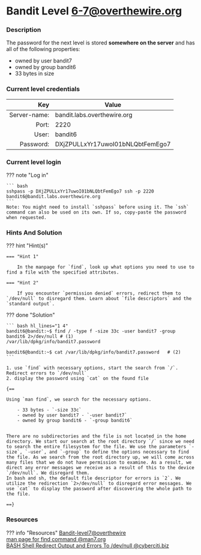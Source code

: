 # Bandit Level 6-7@overthewire.org

### Description
The password for the next level is stored **somewhere on the server** and has all of the following properties:

-   owned by user bandit7
-   owned by group bandit6
-   33 bytes in size

### Current level credentials
Key                        | Value
-------------------------: |----------------------------------------
Server-name:               | bandit.labs.overthewire.org
Port:                      | 2220
User:                      | bandit6
Password:                  | DXjZPULLxYr17uwoI01bNLQbtFemEgo7


### Current level login
??? note "Log in"

    ``` bash
    sshpass -p DXjZPULLxYr17uwoI01bNLQbtFemEgo7 ssh -p 2220 bandit6@bandit.labs.overthewire.org
    ```
    Note: You might need to install `sshpass` before using it. The `ssh` command can also be used on its own. If so, copy-paste the password when requested. 

### Hints And Solution


??? hint "Hint(s)"

    === "Hint 1"

        In the manpage for `find`, look up what options you need to use to find a file with the specified attributes. 

    === "Hint 2"

        If you encounter `permission denied` errors, redirect them to `/dev/null` to disregard them. Learn about `file descriptors` and the `standard output`. 




??? done "Solution"

    ``` bash hl_lines="1 4"
    bandit6@bandit:~$ find / -type f -size 33c -user bandit7 -group bandit6 2>/dev/null # (1)                 
    /var/lib/dpkg/info/bandit7.password  

    bandit6@bandit:~$ cat /var/lib/dpkg/info/bandit7.password   # (2)
    ```
    
    1. use `find` with necessary options, start the search from `/`. Redirect errors to `/dev/null` 
    2. display the password using `cat` on the found file
    
    {==
    
    Using `man find`, we search for the necessary options.

        - 33 bytes - `-size 33c`
        - owned by user bandit7 - `-user bandit7`
        - owned by group bandit6 - `-group bandit6`


    There are no subdirectories and the file is not located in the home directory. We start our search at the root directory `/` since we need to search the entire filesystem for the file. We use the parameters `-size`, `-user`, and `-group` to define the options necessary to find the file. As we search from the root directory up, we will come across many files that we do not have permission to examine. As a result, we direct any error messages we receive as a result of this to the device `/dev/null`. We disregard them.
    In bash and sh, the default file descriptor for errors is `2`. We utilize the redirection `2>/dev/null` to disregard error messages. We use `cat` to display the password after discovering the whole path to the file. 

    ==}




### Resources

??? info "Resources"
    [Bandit-level7@overthewire](https://overthewire.org/wargames/bandit/bandit7.html)   
    [man page for find command @man7.org](https://man7.org/linux/man-pages/man1/find.1.html)    
    [BASH Shell Redirect Output and Errors To /dev/null @cyberciti.biz](https://www.cyberciti.biz/faq/how-to-redirect-output-and-errors-to-devnull/)    








    




 

